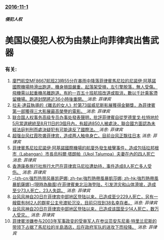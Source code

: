 ### [2016-11-1](/news/2016/11/1/index.md)

##### 侵犯人权
# 美国以侵犯人权为由禁止向菲律宾出售武器




### 有关:

1. [ 廈門航空MF8667航班23時55分在暴雨中降落菲律賓馬尼拉的尼諾伊·阿基諾國際機場時滑出跑道，機身損毀嚴重，起落架受損，左引擎脫落，無人受傷。飛機需以起重機吊離跑道。有約一百五十班航班改道或取消，數以千計乘客滯留機場。跑道封閉將近36小時後重開。 ](/zh/news/2018/08/16/廈門航空MF8667航班23時55分在暴雨中降落菲律賓馬尼拉的尼諾伊-阿基諾國際機場時滑出跑道-機身損毀嚴重-起落架受.md) _消息: 菲律宾_
2. [拉夫·達茲執導的《離去的女人》於第73屆威尼斯影展獲得金獅獎，為菲律賓第一部獲得三大影展最高榮譽的電影。 ](/zh/news/2016/09/10/拉夫-達茲執導的-離去的女人-於第73屆威尼斯影展獲得金獅獎-為菲律賓第一部獲得三大影展最高榮譽的電影.md) _消息: 菲律宾_
3. [联合国人权事务高级专员办事处發表聲明，批評菲律賓自從罗德里戈·杜特地於5月當選總統至8月11日的3個月內，有超過850人被處決，聯合國方面認為未經法庭判刑而處決疑犯有可能違反了國際法。 ](/zh/news/2016/08/18/联合国人权事务高级专员办事处發表聲明-批評菲律賓自從罗德里戈-杜特地於5月當選總統至8月11日的3個月內-有超過850人.md) _消息: 菲律宾_
4. [超强台风红霞吹袭菲律宾，造成两人触电身亡。目前台风正飘往日本](/zh/news/2015/05/11/超强台风红霞吹袭菲律宾-造成两人触电身亡-目前台风正飘往日本.md) _消息: 菲律宾_
5. [ 菲律賓馬尼拉尼諾伊·阿基諾國際機場的航廈外發生槍擊事件，造成包括拉邦根市（Labangan）市長烏科爾·塔朗帕（Ukol Talumpa）夫妻在內的四人死亡 ](/zh/news/2013/12/20/菲律賓馬尼拉尼諾伊-阿基諾國際機場的航廈外發生槍擊事件-造成包括拉邦根市-Labangan-市長烏科爾-塔朗帕-Uko.md) _消息: 菲律宾_
6. [ 香港康泰旅行社旅行大巴在菲律宾马尼拉遭劫持，事件造成8人死亡多人受伤。](/zh/news/2010/08/23/香港康泰旅行社旅行大巴在菲律宾马尼拉遭劫持-事件造成8人死亡多人受伤.md) _消息: 菲律宾_
7. [-{zh-cn:强烈热带风暴凯萨娜; zh-tw:強烈熱帶風暴凱莎娜; zh-hk:強烈熱帶風暴凱薩娜}-(現時為颱風)在菲律賓東北沿海登陆，引发洪灾和山体滑坡，造成至少73人死亡，23人失踪。](/zh/news/2009/09/26/zh-cn-强烈热带风暴凯萨娜-zh-tw-強烈熱帶風暴凱莎娜-zh-hk-強烈熱帶風暴凱薩娜-現時為颱風.md) _消息: 菲律宾_
8. [台风风神自20日在菲律宾中部地区登陆以来，已造成至少229人死亡，另有一艘载有862人的群星公主号渡轮沉没，目前只找到38名幸存者。](/zh/news/2008/06/22/台风风神自20日在菲律宾中部地区登陆以来-已造成至少229人死亡-另有一艘载有862人的群星公主号渡轮沉没-目前只找到3.md) _消息: 菲律宾_
9. [台风风神自20日在菲律宾中部地区登陆以来，已造成该国至少14人死亡，数万人受灾。](/zh/news/2008/06/21/台风风神自20日在菲律宾中部地区登陆以来-已造成该国至少14人死亡-数万人受灾.md) _消息: 菲律宾_
10. [菲律賓涉嫌参与2003年军事政变的受审军人在参议员安东尼奥·特里兰尼斯的带领下占据了馬尼拉的半島酒店，后在政府军队的进攻下而投降。](/zh/news/2007/11/29/菲律賓涉嫌参与2003年军事政变的受审军人在参议员安东尼奥-特里兰尼斯的带领下占据了馬尼拉的半島酒店-后在政府军队的进攻.md) _消息: 菲律宾_
